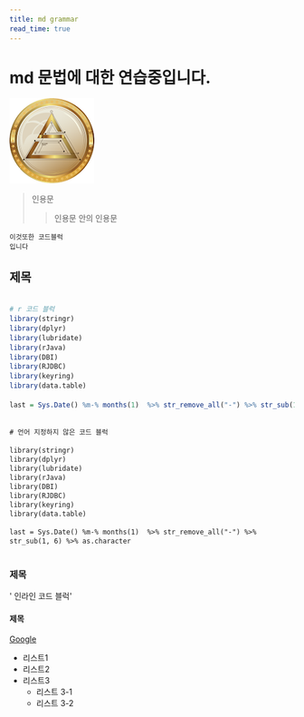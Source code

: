 ```yaml
---
title: md grammar
read_time: true
---
```


# md 문법에 대한 연습중입니다.


![screensh](../assets/set_logo.png )





> 인용문
> >인용문 안의 인용문




~~~
이것또한 코드블럭
입니다
~~~




## 제목


~~~r

# r 코드 블럭
library(stringr)
library(dplyr)
library(lubridate)
library(rJava)
library(DBI)
library(RJDBC)
library(keyring)
library(data.table)

last = Sys.Date() %m-% months(1)  %>% str_remove_all("-") %>% str_sub(1, 6) %>% as.character


~~~


~~~

# 언어 지정하지 않은 코드 블럭

library(stringr)
library(dplyr)
library(lubridate)
library(rJava)
library(DBI)
library(RJDBC)
library(keyring)
library(data.table)

last = Sys.Date() %m-% months(1)  %>% str_remove_all("-") %>% str_sub(1, 6) %>% as.character


~~~




### 제목
' 인라인 코드 블럭'




#### 제목


[Google](http://www.google.co.kr "구글")



- 리스트1
- 리스트2
- 리스트3
	- 리스트 3-1
	- 리스트 3-2
